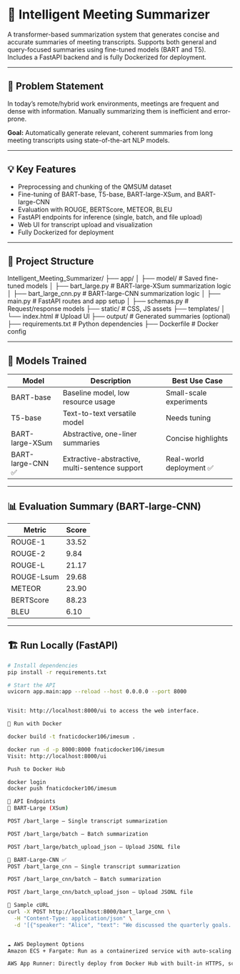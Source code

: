 # 🧠 Intelligent Meeting Summarizer

A transformer-based summarization system that generates concise and accurate summaries of meeting transcripts. Supports both general and query-focused summaries using fine-tuned models (BART and T5). Includes a FastAPI backend and is fully Dockerized for deployment.

---

## 🧩 Problem Statement

In today’s remote/hybrid work environments, meetings are frequent and dense with information. Manually summarizing them is inefficient and error-prone.

**Goal:** Automatically generate relevant, coherent summaries from long meeting transcripts using state-of-the-art NLP models.

---

## 💡 Key Features

- Preprocessing and chunking of the QMSUM dataset
- Fine-tuning of BART-base, T5-base, BART-large-XSum, and BART-large-CNN
- Evaluation with ROUGE, BERTScore, METEOR, BLEU
- FastAPI endpoints for inference (single, batch, and file upload)
- Web UI for transcript upload and visualization
- Fully Dockerized for deployment

---

## 📁 Project Structure

Intelligent_Meeting_Summarizer/
├── app/
│ ├── model/ # Saved fine-tuned models
│ ├── bart_large.py # BART-large-XSum summarization logic
│ ├── bart_large_cnn.py # BART-large-CNN summarization logic
│ ├── main.py # FastAPI routes and app setup
│ ├── schemas.py # Request/response models
├── static/ # CSS, JS assets
├── templates/
│ └── index.html # Upload UI
├── output/ # Generated summaries (optional)
├── requirements.txt # Python dependencies
├── Dockerfile # Docker config


---

## 🚀 Models Trained

| Model             | Description                                      | Best Use Case              |
|------------------|--------------------------------------------------|----------------------------|
| BART-base         | Baseline model, low resource usage              | Small-scale experiments    |
| T5-base           | Text-to-text versatile model                    | Needs tuning               |
| BART-large-XSum   | Abstractive, one-liner summaries                | Concise highlights         |
| BART-large-CNN ✅ | Extractive-abstractive, multi-sentence support | Real-world deployment ✅    |

---

## 📊 Evaluation Summary (BART-large-CNN)

| Metric     | Score   |
|------------|---------|
| ROUGE-1    | 33.52   |
| ROUGE-2    | 9.84    |
| ROUGE-L    | 21.17   |
| ROUGE-Lsum | 29.68   |
| METEOR     | 23.90   |
| BERTScore  | 88.23   |
| BLEU       | 6.10    |

---

## 🏗️ Run Locally (FastAPI)

```bash
# Install dependencies
pip install -r requirements.txt

# Start the API
uvicorn app.main:app --reload --host 0.0.0.0 --port 8000


Visit: http://localhost:8000/ui to access the web interface.

🐳 Run with Docker

docker build -t fnaticdocker106/imesum .

docker run -d -p 8000:8000 fnaticdocker106/imesum
Visit: http://localhost:8000/ui

Push to Docker Hub

docker login
docker push fnaticdocker106/imesum

📡 API Endpoints
🔹 BART-Large (XSum)

POST /bart_large – Single transcript summarization

POST /bart_large/batch – Batch summarization

POST /bart_large/batch_upload_json – Upload JSONL file

🔹 BART-Large-CNN ✅
POST /bart_large_cnn – Single transcript summarization

POST /bart_large_cnn/batch – Batch summarization

POST /bart_large_cnn/batch_upload_json – Upload JSONL file

🔐 Sample cURL
curl -X POST http://localhost:8000/bart_large_cnn \
  -H "Content-Type: application/json" \
  -d '[{"speaker": "Alice", "text": "We discussed the quarterly goals..."}]'


☁️ AWS Deployment Options
Amazon ECS + Fargate: Run as a containerized service with auto-scaling.

AWS App Runner: Directly deploy from Docker Hub with built-in HTTPS, scaling, and load balancing.
